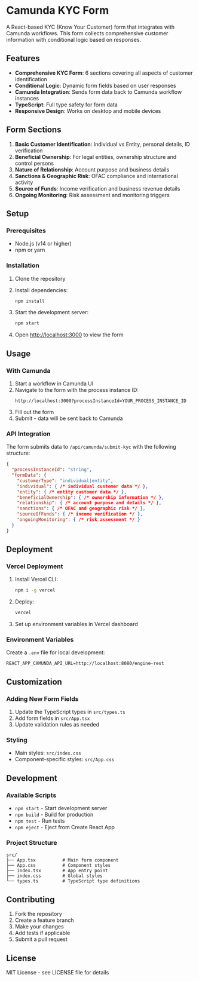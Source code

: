 # Camunda KYC Form

A React-based KYC (Know Your Customer) form that integrates with Camunda workflows. This form collects comprehensive customer information with conditional logic based on responses.

## Features

- **Comprehensive KYC Form**: 6 sections covering all aspects of customer identification
- **Conditional Logic**: Dynamic form fields based on user responses
- **Camunda Integration**: Sends form data back to Camunda workflow instances
- **TypeScript**: Full type safety for form data
- **Responsive Design**: Works on desktop and mobile devices

## Form Sections

1. **Basic Customer Identification**: Individual vs Entity, personal details, ID verification
2. **Beneficial Ownership**: For legal entities, ownership structure and control persons
3. **Nature of Relationship**: Account purpose and business details
4. **Sanctions & Geographic Risk**: OFAC compliance and international activity
5. **Source of Funds**: Income verification and business revenue details
6. **Ongoing Monitoring**: Risk assessment and monitoring triggers

## Setup

### Prerequisites

- Node.js (v14 or higher)
- npm or yarn

### Installation

1. Clone the repository
2. Install dependencies:
   ```bash
   npm install
   ```

3. Start the development server:
   ```bash
   npm start
   ```

4. Open [http://localhost:3000](http://localhost:3000) to view the form

## Usage

### With Camunda

1. Start a workflow in Camunda UI
2. Navigate to the form with the process instance ID:
   ```
   http://localhost:3000?processInstanceId=YOUR_PROCESS_INSTANCE_ID
   ```
3. Fill out the form
4. Submit - data will be sent back to Camunda

### API Integration

The form submits data to `/api/camunda/submit-kyc` with the following structure:

```json
{
  "processInstanceId": "string",
  "formData": {
    "customerType": "individual|entity",
    "individual": { /* individual customer data */ },
    "entity": { /* entity customer data */ },
    "beneficialOwnership": { /* ownership information */ },
    "relationship": { /* account purpose and details */ },
    "sanctions": { /* OFAC and geographic risk */ },
    "sourceOfFunds": { /* income verification */ },
    "ongoingMonitoring": { /* risk assessment */ }
  }
}
```

## Deployment

### Vercel Deployment

1. Install Vercel CLI:
   ```bash
   npm i -g vercel
   ```

2. Deploy:
   ```bash
   vercel
   ```

3. Set up environment variables in Vercel dashboard

### Environment Variables

Create a `.env` file for local development:

```
REACT_APP_CAMUNDA_API_URL=http://localhost:8080/engine-rest
```

## Customization

### Adding New Form Fields

1. Update the TypeScript types in `src/types.ts`
2. Add form fields in `src/App.tsx`
3. Update validation rules as needed

### Styling

- Main styles: `src/index.css`
- Component-specific styles: `src/App.css`

## Development

### Available Scripts

- `npm start` - Start development server
- `npm build` - Build for production
- `npm test` - Run tests
- `npm eject` - Eject from Create React App

### Project Structure

```
src/
├── App.tsx          # Main form component
├── App.css          # Component styles
├── index.tsx        # App entry point
├── index.css        # Global styles
└── types.ts         # TypeScript type definitions
```

## Contributing

1. Fork the repository
2. Create a feature branch
3. Make your changes
4. Add tests if applicable
5. Submit a pull request

## License

MIT License - see LICENSE file for details 